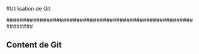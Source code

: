 #Utilisation de Git

################################################################

## Content de Git